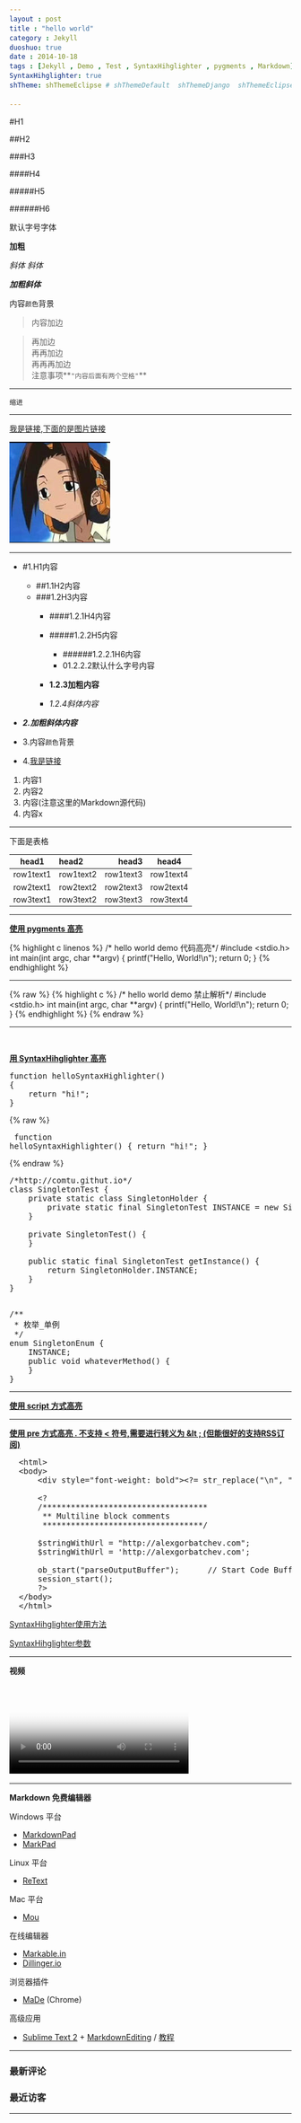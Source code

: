 ```yaml
---
layout : post
title : "hello world"
category : Jekyll
duoshuo: true
date : 2014-10-18
tags : [Jekyll , Demo , Test , SyntaxHihglighter , pygments , Markdown]
SyntaxHihglighter: true
shTheme: shThemeEclipse # shThemeDefault  shThemeDjango  shThemeEclipse  shThemeEmacs  shThemeFadeToGrey  shThemeMidnight  shThemeRDark

---
```


#H1  

##H2  

###H3

####H4

#####H5

######H6

默认字号字体

**加粗**

<!-- more -->

*斜体*
_斜体_

***加粗斜体***

内容`颜色`背景

> 内容加边  

> 再加边  
> 再再加边  
> 再再再加边  
> 注意事项**`"内容后面有两个空格"`**  




---

	缩进

---

[我是链接,下面的是图片链接](http://comtu.github.com)

![图片链接](/res/img/icon.jpg)

---

* #1.H1内容

	* ##1.1H2内容
	* ###1.2H3内容
		* ####1.2.1H4内容
		* #####1.2.2H5内容
			* ######1.2.2.1H6内容
			* 01.2.2.2默认什么字号内容

		* **1.2.3加粗内容**
		* *1.2.4斜体内容*

* ***2.加粗斜体内容***
* 3.内容`颜色`背景
* 4.[我是链接](http://comtu.github.com)

1. 内容1
2. 内容2
4. 内容(注意这里的Markdown源代码)
23. 内容x

---

下面是表格

|head1|head2|head3|head4
|---|:---|---:|:---:|
|row1text1|row1text2|row1text3|row1text4
|row2text1|row2text2|row2text3|row2text4
|row3text1|row3text2|row3text3|row3text4

---

**[使用 pygments 高亮](http://pygments.org/)**

{% highlight c linenos %}
/* hello world demo 代码高亮*/
#include <stdio.h>
int main(int argc, char **argv)
{
    printf("Hello, World!\n");
    return 0;
}
{% endhighlight %}


---

{% raw %}
	{% highlight c %} 
	/* hello world demo 禁止解析*/
	#include <stdio.h>
	int main(int argc, char **argv)
	{
	    printf("Hello, World!\n");
	    return 0;
	}
	{% endhighlight %}
{% endraw %}

<hr id="line"/><br/>

**[用 SyntaxHihglighter 高亮](http://alexgorbatchev.com/SyntaxHighlighter/)**

<pre class="brush: js; ">
function helloSyntaxHighlighter()
{
	return "hi!";
}
</pre>

{% raw %}
	<pre class="brush: js; "><!--禁止解析-->
	function helloSyntaxHighlighter()
	{
		return "hi!";
	}
	</pre>
{% endraw %}

<pre class="brush: java; ruler: true; first-line: 0; highlight: [2, 4, 6] ; auto-links: false ; collapse: true ; gutter: false; ">
/*http://comtu.githut.io*/
class SingletonTest {
	private static class SingletonHolder {
		private static final SingletonTest INSTANCE = new SingletonTest();
	}

	private SingletonTest() {
	}

	public static final SingletonTest getInstance() {
		return SingletonHolder.INSTANCE;
	}
}

</pre>




<pre class="brush: java;  collapse: true ; first-line: 10; highlight: [11, 13, 15] " >
/**
 * 枚举_单例
 */
enum SingletonEnum {  
    INSTANCE;  
    public void whateverMethod() {  
    }  
}  
</pre>

---

**[使用 script 方式高亮](http://alexgorbatchev.com/SyntaxHighlighter/manual/installation.html)**

<script type="syntaxhighlighter" class="brush: php ; html-script: true ; collapse: true "><![CDATA[
  <html>
  <body>
      <div style="font-weight: bold"><?= str_replace("\n", "<br/>", $var) ?></div>
       
      <?
      /***********************************
       ** Multiline block comments
       **********************************/
       
      $stringWithUrl = "http://alexgorbatchev.com";
      $stringWithUrl = 'http://alexgorbatchev.com';
           
      ob_start("parseOutputBuffer");      // Start Code Buffering
      session_start();
      ?>
  </body>
  </html>
]]></script>

---

**[使用 pre 方式高亮 . 不支持 < 符号,需要进行转义为 &lt ; (但能很好的支持RSS订阅)](http://alexgorbatchev.com/SyntaxHighlighter/manual/installation.html)**

<pre class="brush: html;  collapse: true">
  &lt;html>
  &lt;body>
      &lt;div style="font-weight: bold">&lt;?= str_replace("\n", "&lt;br/>", $var) ?>&lt;/div>
       
      &lt;?
      /***********************************
       ** Multiline block comments
       **********************************/
       
      $stringWithUrl = "http://alexgorbatchev.com";
      $stringWithUrl = 'http://alexgorbatchev.com';
           
      ob_start("parseOutputBuffer");      // Start Code Buffering
      session_start();
      ?>
  &lt;/body>
  &lt;/html>
</pre>
	
[SyntaxHihglighter使用方法](http://alexgorbatchev.com/SyntaxHighlighter/manual/installation.html)

[SyntaxHihglighter参数](http://alexgorbatchev.com/SyntaxHighlighter/manual/configuration/)

---

**视频**

<video controls="controls" poster="/res/video/2014-10-18-hello world/anim_page_transformer_zoomout.jpg" width="320" height="auto">
    <source src="/res/video/2014-10-18-hello world/anim_page_transformer_zoomout.mp4" type="video/mp4">
    <source src="/res/video/2014-10-18-hello world/anim_page_transformer_zoomout.webm" type="video/webm">
    <source src="/res/video/2014-10-18-hello world/anim_page_transformer_zoomout.ogv" type="video/ogv">
</video>

---


**Markdown 免费编辑器**

Windows 平台

- [MarkdownPad](http://markdownpad.com/)
- [MarkPad](http://code52.org/DownmarkerWPF/)


Linux 平台

- [ReText](http://sourceforge.net/p/retext/home/ReText/)

Mac 平台

- [Mou](http://mouapp.com/)

在线编辑器

- [Markable.in](http://markable.in/)
- [Dillinger.io](http://dillinger.io/)

浏览器插件

- [MaDe](https://chrome.google.com/webstore/detail/oknndfeeopgpibecfjljjfanledpbkog) (Chrome)

高级应用

- [Sublime Text 2](http://www.sublimetext.com/2) + [MarkdownEditing](http://ttscoff.github.com/MarkdownEditing/) / [教程](http://lucifr.com/2012/07/12/markdownediting-for-sublime-text-2/)


---

<section>
<h3><b>最新评论</b></h3>
<ul class="ds-recent-comments" data-num-items="10" data-show-avatars="0" data-show-time="0" data-show-title="0" data-show-admin="0" data-excerpt-length="18"></ul>
</section>

<section style="width:250px;">
<h3><b>最近访客</b></h3>
<ul class="ds-recent-visitors" data-num-items="4" data-avatar-size="45" style="margin-top:10px;"></ul>
</section>

---


